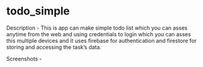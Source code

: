 # todo_simple

Description - This is app can make simple todo list which you can asses anytime from the web and using credentials to login which you can asses this multiple devices and it uses firebase for authentication and firestore for storing and accessing the task’s data.

Screenshots -
